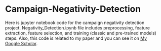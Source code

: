 # Campaign-Negativity-Detection
Here is jupyter notebook code for the campaign negativity detection project.
Negativity_Detection.ipynb file includes preprocessing, feature extraction, feature selection, and training (classic and pre-trained models) steps.
Also, this code is related to my paper and you can see it on [My Google Scholar](https://scholar.google.com/citations?view_op=view_citation&hl=en&user=zxTU4UwAAAAJ&citation_for_view=zxTU4UwAAAAJ:u5HHmVD_uO8C).
